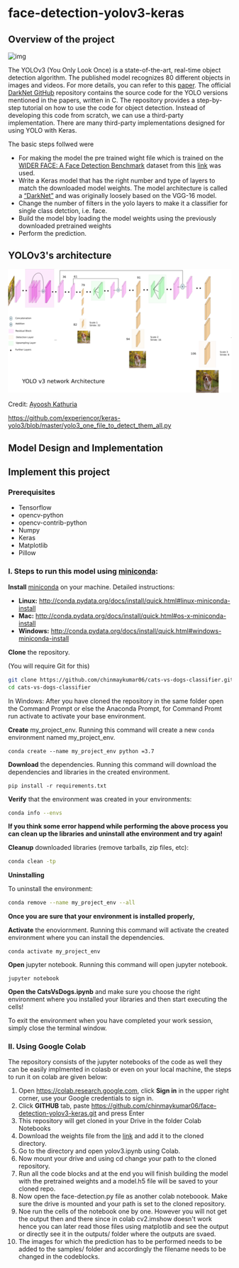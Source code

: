 # face-detection-yolov3-keras

## Overview of the project

![img](https://github.com/chinmaykumar06/face-detection-yolov3-keras/blob/main/outputs/test_yolov3.jpg)

The YOLOv3 (You Only Look Once) is a state-of-the-art, real-time object detection algorithm. The published model recognizes 80 different objects in images and videos. For more details, you can refer to this [paper](https://pjreddie.com/media/files/papers/YOLOv3.pdf).
The official [DarkNet GitHub](https://github.com/pjreddie/darknet) repository contains the source code for the YOLO versions mentioned in the papers, written in C. The repository provides a step-by-step tutorial on how to use the code for object detection.
Instead of developing this code from scratch, we can use a third-party implementation. There are many third-party implementations designed for using YOLO with Keras.

The basic steps follwed were
* For making the model the pre trained wight file which is trained on the [WIDER FACE: A Face Detection Benchmark](http://mmlab.ie.cuhk.edu.hk/projects/WIDERFace/index.html) dataset from this [link](https://drive.google.com/file/d/1xYasjU52whXMLT5MtF7RCPQkV66993oR/view?usp=sharing) was used.
* Write a Keras model that has the right number and type of layers to match the downloaded model weights. The model architecture is called a [“DarkNet”](https://github.com/pjreddie/darknet/blob/master/cfg/yolov3.cfg) and was originally loosely based on the VGG-16 model.
* Change the number of filters in the yolo layers to make it a classifier for single class detction, i.e. face.
* Build the model bby loading the model weights using the previously downloaded pretrained weights
* Perform the prediction.

## YOLOv3's architecture

![img](yolo-architecture.png)

Credit: [Ayoosh Kathuria](https://towardsdatascience.com/yolo-v3-object-detection-53fb7d3bfe6b)

https://github.com/experiencor/keras-yolo3/blob/master/yolo3_one_file_to_detect_them_all.py


## Model Design and Implementation



## Implement this project

### Prerequisites

* Tensorflow
* opencv-python
* opencv-contrib-python
* Numpy
* Keras
* Matplotlib
* Pillow

### I. Steps to run this model using [miniconda](https://conda.io/en/latest/):

**Install** [miniconda](http://conda.pydata.org/miniconda.html) on your machine. Detailed instructions:

- **Linux:** http://conda.pydata.org/docs/install/quick.html#linux-miniconda-install
- **Mac:** http://conda.pydata.org/docs/install/quick.html#os-x-miniconda-install
- **Windows:** http://conda.pydata.org/docs/install/quick.html#windows-miniconda-install

**Clone** the repository. 

(You will require Git for this)

```sh
git clone https://github.com/chinmaykumar06/cats-vs-dogs-classifier.git
cd cats-vs-dogs-classifier
```

In Windows: After you have cloned the repository in the same folder open the Command Prompt or else the Anaconda Prompt, for Command Promt run activate to activate your base environment.

**Create** my_project_env.  Running this command will create a new `conda` environment named my_project_env.
```
conda create --name my_project_env python =3.7
```

**Download** the dependencies.  Running this command will download the dependencies and libraries in the created environment.

```
pip install -r requirements.txt
````

**Verify** that the environment was created in your environments:

```sh
conda info --envs
```
**If you think some error happend while performing the above process you can clean up the libraries and uninstall athe environment and try again!**

**Cleanup** downloaded libraries (remove tarballs, zip files, etc):

```sh
conda clean -tp
```

**Uninstalling**

To uninstall the environment:

```sh
conda remove --name my_project_env --all
```

**Once you are sure that your environment is installed properly,**

**Activate** the enoviornment.  Running this command will activate the created environment where you can install the dependencies.

`````
conda activate my_project_env
`````

**Open** jupyter notebook.  Running this command will open jupyter notebook.

```
jupyter notebook
````

**Open the CatsVsDogs.ipynb** and make sure you choose the right environment where you installed your libraries and then start executing the cells!

To exit the environment when you have completed your work session, simply close the terminal window.

### II. Using Google Colab
The repository consists of the jupyter notebooks of the code as well they can be easily implmented in colasb or even on your local machine, the steps to run it on colab are given below:
1. Open https://colab.research.google.com, click **Sign in** in the upper right corner, use your Google credentials to sign in.
2. Click **GITHUB** tab, paste https://github.com/chinmaykumar06/face-detection-yolov3-keras.git and press Enter
3. This repository will get cloned in your Drive in the folder Colab Notebooks
4. Download the weights file from the [link](https://drive.google.com/file/d/1xYasjU52whXMLT5MtF7RCPQkV66993oR/view?usp=sharing) and add it to the cloned directory.
5. Go to the directory and open yolov3.ipynb using Colab.
6. Now mount your drive and using cd change your path to the cloned repository.
7. Run all the code blocks and at the end you will finish building the model with the pretrained weights and a model.h5 file will be saved to your cloned repo.
8. Now open the face-detection.py file as another colab noteboook. Make sure the drive is mounted and your path is set to the cloned repository.
9. Noe run the cells of the notebook one by one. However you will not get the output then and there since in colab cv2.imshow doesn't work hence you can later read those files using matplotlib and see the output or directly see it in the outputs/ folder where the outputs are svaed.
10. The images for which the prediction has to be performed needs to be added to the samples/ folder and accordingly the filename needs to be changed in the codeblocks.

